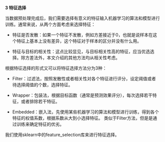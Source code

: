 **3 特征选择**

当数据预处理完成后，我们需要选择有意义的特征输入机器学习的算法和模型进行训练。通常来说，从两个方面考虑来选择特征：

- 特征是否发散：如果一个特征不发散，例如方差接近于0，也就是说样本在这个特征上基本上没有差异，这个特征对于样本的区分并没有什么用。

- 特征与目标的相关性：这点比较显见，与目标相关性高的特征，应当优选选择。除方差法外，本文介绍的其他方法均从相关性考虑。


根据特征选择的形式又可以将特征选择方法分为3种：


- Filter：过滤法，按照发散性或者相关性对各个特征进行评分，设定阈值或者待选择阈值的个数，选择特征。

- Wrapper：包装法，根据目标函数（通常是预测效果评分），每次选择若干特征，或者排除若干特征。

- Embedded：嵌入法，先使用某些机器学习的算法和模型进行训练，得到各个特征的权值系数，根据系数从大到小选择特征。
类似于Filter方法，但是是通过训练来确定特征的优劣。　　

我们使用sklearn中的feature_selection库来进行特征选择。
